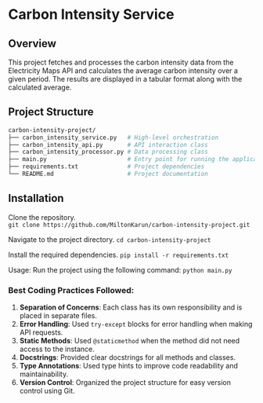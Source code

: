 # Carbon Intensity Service

## Overview
This project fetches and processes the carbon intensity data from the Electricity Maps API and calculates the average carbon intensity over a given period. The results are displayed in a tabular format along with the calculated average.

## Project Structure

```bash
carbon-intensity-project/
├── carbon_intensity_service.py   # High-level orchestration
├── carbon_intensity_api.py       # API interaction class
├── carbon_intensity_processor.py # Data processing class
├── main.py                       # Entry point for running the application
├── requirements.txt              # Project dependencies
└── README.md                     # Project documentation
```

## Installation

Clone the repository.  
```git clone https://github.com/MiltonKarun/carbon-intensity-project.git```

Navigate to the project directory.
```cd carbon-intensity-project```

Install the required dependencies.
```pip install -r requirements.txt```

Usage: Run the project using the following command:
```python main.py```

### Best Coding Practices Followed:
1. **Separation of Concerns**: Each class has its own responsibility and is placed in separate files.
2. **Error Handling**: Used `try-except` blocks for error handling when making API requests.
3. **Static Methods**: Used `@staticmethod` when the method did not need access to the instance.
4. **Docstrings**: Provided clear docstrings for all methods and classes.
5. **Type Annotations**: Used type hints to improve code readability and maintainability.
6. **Version Control**: Organized the project structure for easy version control using Git.
